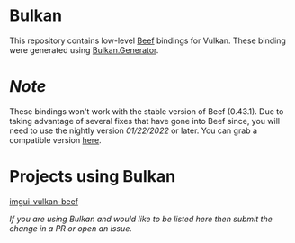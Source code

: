 # Bulkan
This repository contains low-level [Beef](https://www.beeflang.org) bindings for Vulkan.
These binding were generated using [Bulkan.Generator](https://github.com/jayrulez/Bulkan.Generator).

# *Note*
These bindings won't work with the stable version of Beef (0.43.1). Due to taking advantage of several fixes that have gone into Beef since, you will need to use the nightly version *01/22/2022* or later. You can grab a compatible version [here](https://nightly.beeflang.org/index.html).

# Projects using Bulkan
[imgui-vulkan-beef](https://github.com/MineGame159/imgui-vulkan-beef)

*If you are using Bulkan and would like to be listed here then submit the change in a PR or open an issue.*